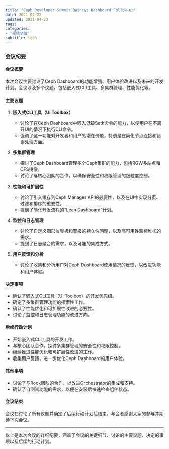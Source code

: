```yaml
---
title: "Ceph Developer Summit Quincy: Dashboard Follow-up"
date: 2021-04-22
updated: 2021-04-23
tags:
categories:
- "视频总结"
subtitle: tech
---
```



### 会议纪要

#### 会议概要
本次会议主要讨论了Ceph Dashboard的功能增强、用户体验改进以及未来的开发计划。会议涉及多个议题，包括嵌入式CLI工具、多集群管理、性能优化等。

#### 主要议题
1. **嵌入式CLI工具（UI Toolbox）**
   - 讨论了在Ceph Dashboard中嵌入低级Seth命令的能力，以便用户在不离开UI的情况下执行CLI命令。
   - 强调了这一功能对开发者和用户的潜在价值，特别是在简化节点连接和错误处理方面。

2. **多集群管理**
   - 探讨了Ceph Dashboard管理多个Ceph集群的能力，包括RGW多站点和CFS镜像。
   - 讨论了与核心团队的合作，以确保安全性和权限管理的细粒度控制。

3. **性能和可扩展性**
   - 讨论了引入缓存到Ceph Manager API的必要性，以及在UI中实现分页、过滤和排序的重要性。
   - 提到了简化开发流程的“Lean Dashboard”计划。

4. **监控和日志管理**
   - 讨论了自定义图形仪表板和警报的持久性问题，以及高可用性监控堆栈的需求。
   - 提到了日志聚合的需求，以及可能的集成方式。

5. **用户反馈和分析**
   - 讨论了收集和分析用户对Ceph Dashboard使用情况的反馈，以改进功能和用户体验。

#### 决定事项
- 确认了嵌入式CLI工具（UI Toolbox）的开发优先级。
- 确定了多集群管理功能的探索性工作。
- 确认了性能优化和可扩展性改进的必要性。
- 讨论了监控和日志管理功能的改进方向。

#### 后续行动计划
- 开始嵌入式CLI工具的开发工作。
- 与核心团队合作，探讨多集群管理的安全性和权限控制。
- 继续推进性能优化和可扩展性改进的工作。
- 收集用户反馈，进一步优化Ceph Dashboard的用户体验。

#### 其他事项
- 讨论了与Rook团队的合作，以改进Orchestrator的集成和支持。
- 确认了自测试功能的需求，以便在安装后快速检查组件状态。

#### 会议结束
会议在讨论了所有议题并确定了后续行动计划后结束，与会者感谢大家的参与并期待下次会议。

---

以上是本次会议的详细纪要，涵盖了会议的关键细节、讨论的主要议题、决定的事项以及后续的行动计划。